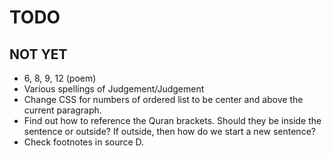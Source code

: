 # TODO

## NOT YET

- 6, 8, 9, 12 (poem)
- Various spellings of Judgement/Judgement
- Change CSS for numbers of ordered list to be center and above the current paragraph.
- Find out how to reference the Quran brackets. Should they be inside the
  sentence or outside? If outside, then how do we start a new sentence?
- Check footnotes in source D.
